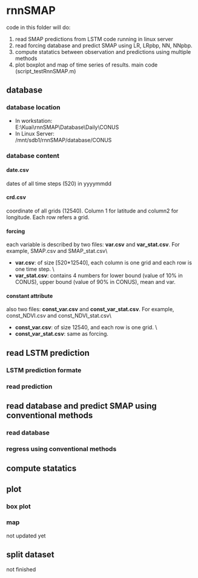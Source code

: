 # rnnSMAP
code in this folder will do:
1. read SMAP predictions from LSTM code running in linux server
2. read forcing database and predict SMAP using LR, LRpbp, NN, NNpbp.
3. compute statatics between observation and predictions using multiple methods
4. plot boxplot and map of time series of results. 
main code (script_testRnnSMAP.m)

## database 
### database location
- In workstation:\
E:\Kuai\rnnSMAP\Database\Daily\CONUS
- In Linux Server:\
/mnt/sdb1/rnnSMAP/database/CONUS
### database content
#### date.csv
dates of all time steps (520) in yyyymmdd
#### crd.csv
coordinate of all grids (12540). Column 1 for latitude and column2 for longitude. Each row refers a grid.
#### forcing 
each variable is described by two files: **var.csv** and **var_stat.csv**. For example, SMAP.csv and SMAP_stat.csv\
- **var.csv**: of size [520*12540], each column is one grid and each row is one time step. \
- **var_stat.csv**: contains 4 numbers for lower bound (value of 10% in CONUS), upper bound (value of 90% in CONUS), mean and var. 
#### constant attribute 
also two files: **const_var.csv** and **const_var_stat.csv**. For example, const_NDVI.csv and const_NDVI_stat.csv\
- **const_var.csv**: of size 12540, and each row is one grid. \
- **const_var_stat.csv**: same as forcing. 

## read LSTM prediction
### LSTM prediction formate
### read prediction

## read database and predict SMAP using conventional methods
### read database
### regress using conventional methods

## compute statatics

## plot
### box plot
### map 
not updated yet

## split dataset
not finished 

